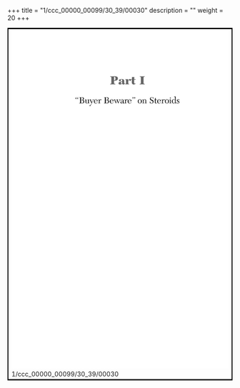 +++
title = "1/ccc_00000_00099/30_39/00030"
description = ""
weight = 20
+++

<table style="border:2px solid black;max-width:800px;max-height:800px;" 
><tr><td>
<img class="center-fit-jpg"
src="/jpg_/out_jpg_dbc_030.jpg">
1/ccc_00000_00099/30_39/00030
</img></td></tr></table>
